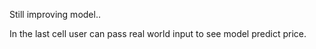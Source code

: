 Still improving model..

In the last cell user can pass real world input to see model predict price.

